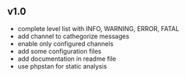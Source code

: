 ## v1.0

 - complete level list with INFO, WARNING, ERROR, FATAL
 - add channel to cathegorize messages
 - enable only configured channels
 - add some configuration files
 - add documentation in readme file
 - use phpstan for static analysis
